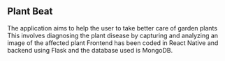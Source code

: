## Plant Beat 

The application aims to help the user to take better care of garden plants​
This involves diagnosing the plant disease by capturing and analyzing an image of the affected plant​
Frontend has been coded in React Native and backend using Flask and the database used is MongoDB.
